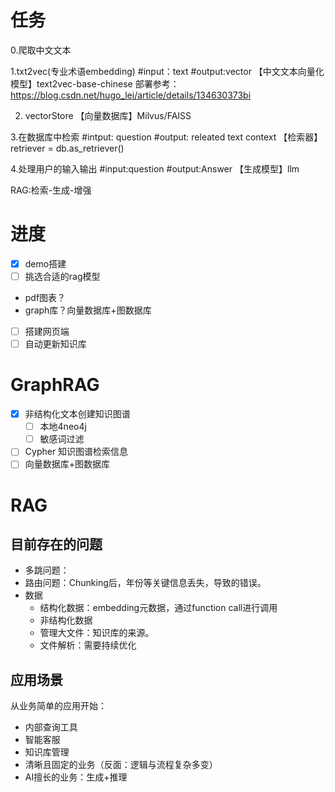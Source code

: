 # 任务
0.爬取中文文本

1.txt2vec(专业术语embedding)
#input：text
#output:vector
【中文文本向量化模型】text2vec-base-chinese
部署参考：https://blog.csdn.net/hugo_lei/article/details/134630373bi

2. vectorStore
【向量数据库】Milvus/FAISS

3.在数据库中检索
#intput: question
#output: releated text context
【检索器】retriever = db.as_retriever()

4.处理用户的输入输出
#input:question
#output:Answer
【生成模型】llm

RAG:检索-生成-增强


# 进度
- [x] demo搭建
- [ ] 挑选合适的rag模型
- pdf图表？
 - graph库？向量数据库+图数据库
- [ ] 搭建网页端
- [ ] 自动更新知识库

# GraphRAG
- [x] 非结构化文本创建知识图谱
  - [ ] 本地4neo4j
  - [ ] 敏感词过滤
- [ ] Cypher 知识图谱检索信息
- [ ] 向量数据库+图数据库

# RAG
## 目前存在的问题
- 多跳问题：
- 路由问题：Chunking后，年份等关键信息丢失，导致的错误。
- 数据
  - 结构化数据：embedding元数据，通过function call进行调用
  - 非结构化数据
  - 管理大文件：知识库的来源。
  - 文件解析：需要持续优化
## 应用场景
从业务简单的应用开始：
- 内部查询工具
- 智能客服
- 知识库管理
- 清晰且固定的业务（反面：逻辑与流程复杂多变）
- AI擅长的业务：生成+推理




